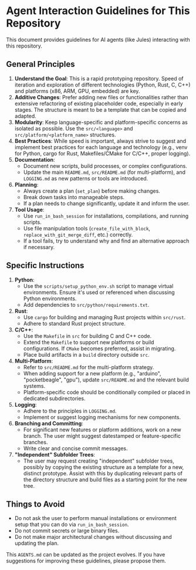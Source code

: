 # Agent Interaction Guidelines for This Repository

This document provides guidelines for AI agents (like Jules) interacting with this repository.

## General Principles

1.  **Understand the Goal**: This is a rapid prototyping repository. Speed of iteration and exploration of different technologies (Python, Rust, C, C++) and platforms (x86, ARM, GPU, embedded) are key.
2.  **Additive Changes**: Prefer adding new files or functionalities rather than extensive refactoring of existing placeholder code, especially in early stages. The structure is meant to be a template that can be copied and adapted.
3.  **Modularity**: Keep language-specific and platform-specific concerns as isolated as possible. Use the `src/<language>` and `src/platform/<platform_name>` structures.
4.  **Best Practices**: While speed is important, always strive to suggest and implement best practices for each language and technology (e.g., venv for Python, cargo for Rust, Makefiles/CMake for C/C++, proper logging).
5.  **Documentation**:
    *   Document new scripts, build processes, or complex configurations.
    *   Update the main `README.md`, `src/README.md` (for multi-platform), and `LOGGING.md` as new patterns or tools are introduced.
6.  **Planning**:
    *   Always create a plan (`set_plan`) before making changes.
    *   Break down tasks into manageable steps.
    *   If a plan needs to change significantly, update it and inform the user.
7.  **Tool Usage**:
    *   Use `run_in_bash_session` for installations, compilations, and running scripts.
    *   Use file manipulation tools (`create_file_with_block`, `replace_with_git_merge_diff`, etc.) correctly.
    *   If a tool fails, try to understand why and find an alternative approach if necessary.

## Specific Instructions

1.  **Python**:
    *   Use the `scripts/setup_python_env.sh` script to manage virtual environments. Ensure it's used or referenced when discussing Python environments.
    *   Add dependencies to `src/python/requirements.txt`.
2.  **Rust**:
    *   Use `cargo` for building and managing Rust projects within `src/rust`.
    *   Adhere to standard Rust project structure.
3.  **C/C++**:
    *   Use the `Makefile` in `src` for building C and C++ code.
    *   Extend the `Makefile` to support new platforms or build configurations. If `CMake` becomes preferred, assist in migrating.
    *   Place build artifacts in a `build` directory outside `src`.
4.  **Multi-Platform**:
    *   Refer to `src/README.md` for the multi-platform strategy.
    *   When adding support for a new platform (e.g., "arduino", "pocketbeagle", "gpu"), update `src/README.md` and the relevant build systems.
    *   Platform-specific code should be conditionally compiled or placed in dedicated subdirectories.
5.  **Logging**:
    *   Adhere to the principles in `LOGGING.md`.
    *   Implement or suggest logging mechanisms for new components.
6.  **Branching and Committing**:
    *   For significant new features or platform additions, work on a new branch. The user might suggest datestamped or feature-specific branches.
    *   Write clear and concise commit messages.
7.  **"Independent" Subfolder Trees**:
    *   The user may request creating "independent" subfolder trees, possibly by copying the existing structure as a template for a new, distinct prototype. Assist with this by duplicating relevant parts of the directory structure and build files as a starting point for the new tree.

## Things to Avoid

*   Do not ask the user to perform manual installations or environment setup that you can do via `run_in_bash_session`.
*   Do not commit secrets or large binary files.
*   Do not make major architectural changes without discussing and updating the plan.

This `AGENTS.md` can be updated as the project evolves. If you have suggestions for improving these guidelines, please propose them.
